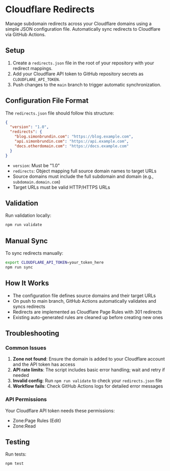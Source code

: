 # Cloudflare Redirects

Manage subdomain redirects across your Cloudflare domains using a simple JSON configuration file. Automatically sync redirects to Cloudflare via GitHub Actions.

## Setup

1. Create a `redirects.json` file in the root of your repository with your redirect mappings.
2. Add your Cloudflare API token to GitHub repository secrets as `CLOUDFLARE_API_TOKEN`.
3. Push changes to the `main` branch to trigger automatic synchronization.

## Configuration File Format

The `redirects.json` file should follow this structure:

```json
{
  "version": "1.0",
  "redirects": {
    "blog.simonbrundin.com": "https://blog.example.com",
    "api.simonbrundin.com": "https://api.example.com",
    "docs.otherdomain.com": "https://docs.example.com"
  }
}
```

- `version`: Must be "1.0"
- `redirects`: Object mapping full source domain names to target URLs
- Source domains must include the full subdomain and domain (e.g., `subdomain.domain.com`)
- Target URLs must be valid HTTP/HTTPS URLs

## Validation

Run validation locally:

```bash
npm run validate
```

## Manual Sync

To sync redirects manually:

```bash
export CLOUDFLARE_API_TOKEN=your_token_here
npm run sync
```

## How It Works

- The configuration file defines source domains and their target URLs
- On push to main branch, GitHub Actions automatically validates and syncs redirects
- Redirects are implemented as Cloudflare Page Rules with 301 redirects
- Existing auto-generated rules are cleaned up before creating new ones

## Troubleshooting

### Common Issues

1. **Zone not found**: Ensure the domain is added to your Cloudflare account and the API token has access
2. **API rate limits**: The script includes basic error handling; wait and retry if needed
3. **Invalid config**: Run `npm run validate` to check your `redirects.json` file
4. **Workflow fails**: Check GitHub Actions logs for detailed error messages

### API Permissions

Your Cloudflare API token needs these permissions:
- Zone:Page Rules (Edit)
- Zone:Read

## Testing

Run tests:

```bash
npm test
```